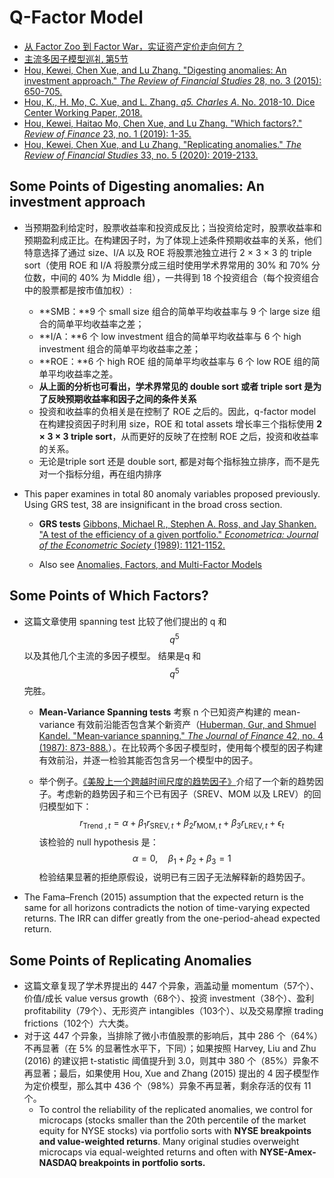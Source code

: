 # Q-Factor Model

- [从 Factor Zoo 到 Factor War，实证资产定价走向何方？](https://zhuanlan.zhihu.com/p/72957469)
- [主流多因子模型巡礼 第5节](https://zhuanlan.zhihu.com/p/211070896)
- [Hou, Kewei, Chen Xue, and Lu Zhang. "Digesting anomalies: An investment approach." *The Review of Financial Studies* 28, no. 3 (2015): 650-705.](https://academic.oup.com/rfs/article/28/3/650/1574802)
- [Hou, K., H. Mo, C. Xue, and L. Zhang. *q5. Charles A*. No. 2018-10. Dice Center Working Paper, 2018.](https://papers.ssrn.com/sol3/papers.cfm?abstract_id=3198011)
- [Hou, Kewei, Haitao Mo, Chen Xue, and Lu Zhang. "Which factors?." *Review of Finance* 23, no. 1 (2019): 1-35.](https://academic.oup.com/rof/article-abstract/23/1/1/5133564)
- [Hou, Kewei, Chen Xue, and Lu Zhang. "Replicating anomalies." *The Review of Financial Studies* 33, no. 5 (2020): 2019-2133.](https://academic.oup.com/rfs/article/33/5/2019/5236964)

## Some Points of Digesting anomalies: An investment approach

- 当预期盈利给定时，股票收益率和投资成反比；当投资给定时，股票收益率和预期盈利成正比。在构建因子时，为了体现上述条件预期收益率的关系，他们特意选择了通过 size、I/A 以及 ROE 将股票池独立进行 2 × 3 × 3 的 triple sort（使用 ROE 和 I/A 将股票分成三组时使用学术界常用的 30% 和 70% 分位数，中间的 40% 为 Middle 组），一共得到 18 个投资组合（每个投资组合中的股票都是按市值加权）:
  - **SMB：**9 个 small size 组合的简单平均收益率与 9 个 large size 组合的简单平均收益率之差；
  - **I/A：**6 个 low investment 组合的简单平均收益率与 6 个 high investment 组合的简单平均收益率之差；
  - **ROE：**6 个 high ROE 组的简单平均收益率与 6 个 low ROE 组的简单平均收益率之差。
  - **从上面的分析也可看出，学术界常见的 double sort 或者 triple sort 是为了反映预期收益率和因子之间的条件关系**
  - 投资和收益率的负相关是在控制了 ROE 之后的。因此，q-factor model 在构建投资因子时利用 size，ROE 和 total assets 增长率三个指标使用 **2 × 3 × 3 triple sort**，从而更好的反映了在控制 ROE 之后，投资和收益率的关系。
  - 无论是triple sort 还是 double sort, 都是对每个指标独立排序，而不是先对一个指标分组，再在组内排序

- This paper examines in total 80 anomaly variables proposed previously. Using GRS test, 38 are insignificant in the broad cross section. 

  - **GRS tests**  [Gibbons, Michael R., Stephen A. Ross, and Jay Shanken. "A test of the efficiency of a given portfolio." *Econometrica: Journal of the Econometric Society* (1989): 1121-1152.](https://www.jstor.org/stable/1913625) 

  - Also see [Anomalies, Factors, and Multi-Factor Models](https://zhuanlan.zhihu.com/p/56614427)


## Some Points of Which Factors?

- 这篇文章使用 spanning test 比较了他们提出的 q 和 $$q^5$$ 以及其他几个主流的多因子模型。 结果是q 和 $$q^5$$完胜。 

  - **Mean-Variance Spanning tests** 考察 n 个已知资产构建的 mean-variance 有效前沿能否包含某个新资产（[Huberman, Gur, and Shmuel Kandel. "Mean‐variance spanning." *The Journal of Finance* 42, no. 4 (1987): 873-888.](https://onlinelibrary.wiley.com/doi/full/10.1111/j.1540-6261.1987.tb03917.x)）。在比较两个多因子模型时，使用每个模型的因子构建有效前沿，并逐一检验其能否包含另一个模型中的因子。

  - 举个例子。[《美股上一个跨越时间尺度的趋势因子》](https://zhuanlan.zhihu.com/p/51043407)介绍了一个新的趋势因子。考虑新的趋势因子和三个已有因子（SREV、MOM 以及 LREV）的回归模型如下：
    $$
    r_{\text {Trend }, t}=\alpha+\beta_{1} r_{\mathrm{SREV}, t}+\beta_{2} r_{\mathrm{MOM}, t}+\beta_{3} r_{\mathrm{LREV}, t}+\epsilon_{t}
    $$
    该检验的 null hypothesis 是：
    $$
    \alpha=0, \quad \beta_{1}+\beta_{2}+\beta_{3}=1
    $$
    检验结果显著的拒绝原假设，说明已有三因子无法解释新的趋势因子。

- The Fama–French (2015) assumption that the expected return is the same for all horizons contradicts the notion of time-varying expected returns. The IRR can differ greatly from the one-period-ahead expected return. 

## Some Points of Replicating Anomalies

- 这篇文章复现了学术界提出的 447 个异象，涵盖动量 momentum（57个）、价值/成长 value versus growth（68个）、投资 investment（38个）、盈利 profitability（79个）、无形资产 intangibles（103个）、以及交易摩擦 trading frictions（102个）六大类。
- 对于这 447 个异象，当排除了微小市值股票的影响后，其中 286 个（64%）不再显著（在 5% 的显著性水平下，下同）；如果按照 Harvey, Liu and Zhu (2016) 的建议把 t-statistic 阈值提升到 3.0，则其中 380 个（85%）异象不再显著；最后，如果使用 Hou, Xue and Zhang (2015) 提出的 4 因子模型作为定价模型，那么其中 436 个（98%）异象不再显著，剩余存活的仅有 11 个。
  - To control the reliability of the replicated anomalies, we control for microcaps (stocks smaller than the 20th percentile of the market equity for NYSE stocks) via portfolio sorts with **NYSE breakpoints and value-weighted returns**. Many original studies overweight microcaps via equal-weighted returns and often with **NYSE-Amex-NASDAQ breakpoints in portfolio sorts.**

